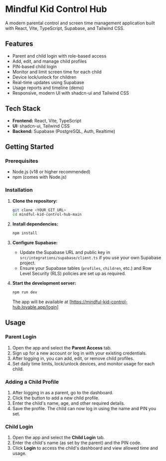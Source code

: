 # Mindful Kid Control Hub

A modern parental control and screen time management application built with React, Vite, TypeScript, Supabase, and Tailwind CSS.

## Features
- Parent and child login with role-based access
- Add, edit, and manage child profiles
- PIN-based child login
- Monitor and limit screen time for each child
- Device lock/unlock for children
- Real-time updates using Supabase
- Usage reports and timeline (demo)
- Responsive, modern UI with shadcn-ui and Tailwind CSS

## Tech Stack
- **Frontend:** React, Vite, TypeScript
- **UI:** shadcn-ui, Tailwind CSS
- **Backend:** Supabase (PostgreSQL, Auth, Realtime)

## Getting Started

### Prerequisites
- Node.js (v18 or higher recommended)
- npm (comes with Node.js)

### Installation
1. **Clone the repository:**
   ```sh
   git clone <YOUR_GIT_URL>
   cd mindful-kid-control-hub-main
   ```
2. **Install dependencies:**
   ```sh
   npm install
   ```
3. **Configure Supabase:**
   - Update the Supabase URL and public key in `src/integrations/supabase/client.ts` if you use your own Supabase project.
   - Ensure your Supabase tables (`profiles`, `children`, etc.) and Row Level Security (RLS) policies are set up as required.

4. **Start the development server:**
   ```sh
   npm run dev
   ```
   The app will be available at [https://mindful-kid-control-hub.lovable.app/login]

## Usage

### Parent Login
1. Open the app and select the **Parent Access** tab.
2. Sign up for a new account or log in with your existing credentials.
3. After logging in, you can add, edit, or remove child profiles.
4. Set daily time limits, lock/unlock devices, and monitor usage for each child.

### Adding a Child Profile
1. After logging in as a parent, go to the dashboard.
2. Click the button to add a new child profile.
3. Enter the child's name, age, and other required details.
4. Save the profile. The child can now log in using the name and PIN you set.

### Child Login
1. Open the app and select the **Child Login** tab.
2. Enter the child's name (as set by the parent) and the PIN code.
3. Click **Login** to access the child's dashboard and view allowed time and usage.
